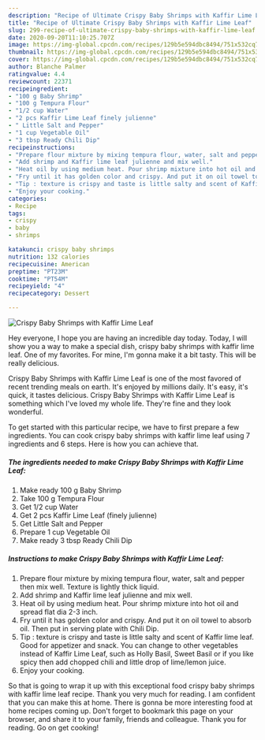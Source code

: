 ```yaml
---
description: "Recipe of Ultimate Crispy Baby Shrimps with Kaffir Lime Leaf"
title: "Recipe of Ultimate Crispy Baby Shrimps with Kaffir Lime Leaf"
slug: 299-recipe-of-ultimate-crispy-baby-shrimps-with-kaffir-lime-leaf
date: 2020-09-20T11:10:25.707Z
image: https://img-global.cpcdn.com/recipes/129b5e594dbc8494/751x532cq70/crispy-baby-shrimps-with-kaffir-lime-leaf-recipe-main-photo.jpg
thumbnail: https://img-global.cpcdn.com/recipes/129b5e594dbc8494/751x532cq70/crispy-baby-shrimps-with-kaffir-lime-leaf-recipe-main-photo.jpg
cover: https://img-global.cpcdn.com/recipes/129b5e594dbc8494/751x532cq70/crispy-baby-shrimps-with-kaffir-lime-leaf-recipe-main-photo.jpg
author: Blanche Palmer
ratingvalue: 4.4
reviewcount: 22371
recipeingredient:
- "100 g Baby Shrimp"
- "100 g Tempura Flour"
- "1/2 cup Water"
- "2 pcs Kaffir Lime Leaf finely julienne"
- " Little Salt and Pepper"
- "1 cup Vegetable Oil"
- "3 tbsp Ready Chili Dip"
recipeinstructions:
- "Prepare flour mixture by mixing tempura flour, water, salt and pepper then mix well. Texture is lightly thick liquid."
- "Add shrimp and Kaffir lime leaf julienne and mix well."
- "Heat oil by using medium heat. Pour shrimp mixture into hot oil and spread flat dia 2-3 inch."
- "Fry until it has golden color and crispy. And put it on oil towel to absorb oil. Then put in serving plate with Chili Dip."
- "Tip : texture is crispy and taste is little salty and scent of Kaffir lime leaf. Good for appetizer and snack. You can change to other vegetables instead of Kaffir Lime Leaf, such as Holly Basil, Sweet Basil or if you like spicy then add chopped chili and little drop of lime/lemon juice."
- "Enjoy your cooking."
categories:
- Recipe
tags:
- crispy
- baby
- shrimps

katakunci: crispy baby shrimps 
nutrition: 132 calories
recipecuisine: American
preptime: "PT23M"
cooktime: "PT54M"
recipeyield: "4"
recipecategory: Dessert

---
```



![Crispy Baby Shrimps with Kaffir Lime Leaf](https://img-global.cpcdn.com/recipes/129b5e594dbc8494/751x532cq70/crispy-baby-shrimps-with-kaffir-lime-leaf-recipe-main-photo.jpg)

Hey everyone, I hope you are having an incredible day today. Today, I will show you a way to make a special dish, crispy baby shrimps with kaffir lime leaf. One of my favorites. For mine, I'm gonna make it a bit tasty. This will be really delicious.



Crispy Baby Shrimps with Kaffir Lime Leaf is one of the most favored of recent trending meals on earth. It's enjoyed by millions daily. It's easy, it's quick, it tastes delicious. Crispy Baby Shrimps with Kaffir Lime Leaf is something which I've loved my whole life. They're fine and they look wonderful.


To get started with this particular recipe, we have to first prepare a few ingredients. You can cook crispy baby shrimps with kaffir lime leaf using 7 ingredients and 6 steps. Here is how you can achieve that.

<!--inarticleads1-->

##### The ingredients needed to make Crispy Baby Shrimps with Kaffir Lime Leaf:

1. Make ready 100 g Baby Shrimp
1. Take 100 g Tempura Flour
1. Get 1/2 cup Water
1. Get 2 pcs Kaffir Lime Leaf (finely julienne)
1. Get  Little Salt and Pepper
1. Prepare 1 cup Vegetable Oil
1. Make ready 3 tbsp Ready Chili Dip




<!--inarticleads2-->

##### Instructions to make Crispy Baby Shrimps with Kaffir Lime Leaf:

1. Prepare flour mixture by mixing tempura flour, water, salt and pepper then mix well. Texture is lightly thick liquid.
1. Add shrimp and Kaffir lime leaf julienne and mix well.
1. Heat oil by using medium heat. Pour shrimp mixture into hot oil and spread flat dia 2-3 inch.
1. Fry until it has golden color and crispy. And put it on oil towel to absorb oil. Then put in serving plate with Chili Dip.
1. Tip : texture is crispy and taste is little salty and scent of Kaffir lime leaf. Good for appetizer and snack. You can change to other vegetables instead of Kaffir Lime Leaf, such as Holly Basil, Sweet Basil or if you like spicy then add chopped chili and little drop of lime/lemon juice.
1. Enjoy your cooking.




So that is going to wrap it up with this exceptional food crispy baby shrimps with kaffir lime leaf recipe. Thank you very much for reading. I am confident that you can make this at home. There is gonna be more interesting food at home recipes coming up. Don't forget to bookmark this page on your browser, and share it to your family, friends and colleague. Thank you for reading. Go on get cooking!
